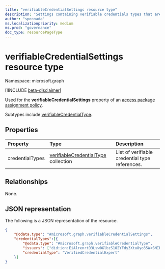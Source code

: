 ```yaml
---
title: "verifiableCredentialSettings resource type"
description: "Settings containing verifiable credentials types that are required for a presentation scenario. Administrators may configure an access package policy with these settings to require a requester to provide credentials while requesting for the package."
author: "sponnada"
ms.localizationpriority: medium
ms.prod: "governance"
doc_type: resourcePageType
---
```


# verifiableCredentialSettings resource type

Namespace: microsoft.graph

[!INCLUDE [beta-disclaimer](../../includes/beta-disclaimer.md)]

Used for the **verifiableCredentialSettings** property of an [access package assignment policy](accesspackageassignmentpolicy.md).

Subtypes include [verifiableCredentialType](verifiableCredentialType.md).

## Properties
|Property|Type|Description|
|:---|:---|:---|
|credentialTypes|[verifiableCredentialType](verifiableCredentialType.md) collection| List of verifiable credential type references.|

## Relationships
None.

## JSON representation
The following is a JSON representation of the resource.
<!-- {
  "blockType": "resource",
  "@odata.type": "microsoft.graph.verifiableCredentialSettings"
}
-->
``` json
{
    "@odata.type": "#microsoft.graph.verifiableCredentialSettings",
    "credentialTypes":[{
        "@odata.type": "#microsoft.graph.verifiableCredentialType",
        "issuers": ["did:ion:EiAlrenrtD3Lsw0GlbzS1O2YFdy3Xtu8yo35W<SNIP>…"],
        "credentialType": "VerifiedCredentialExpert"
    }]
}
```